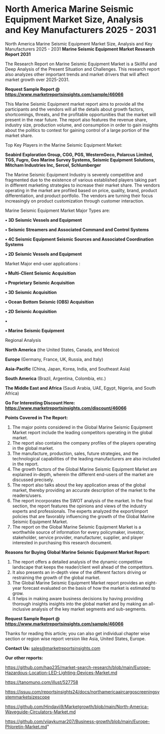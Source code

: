 # North America Marine Seismic Equipment Market Size, Analysis and Key Manufacturers 2025 - 2031
North America Marine Seismic Equipment Market Size, Analysis and Key Manufacturers 2025 - 2031
<strong>Marine Seismic Equipment Market Research Report 2031</strong>

The Research Report on Marine Seismic Equipment Market is a Skillful and Deep Analysis of the Present Situation and Challenges. This research report also analyzes other important trends and market drivers that will affect market growth over 2025-2031.

<strong>Request Sample Report @ <a href=https://www.marketreportsinsights.com/sample/46066>https://www.marketreportsinsights.com/sample/46066</a></strong>

This Marine Seismic Equipment market report aims to provide all the participants and the vendors will all the details about growth factors, shortcomings, threats, and the profitable opportunities that the market will present in the near future. The report also features the revenue share, industry size, production volume, and consumption in order to gain insights about the politics to contest for gaining control of a large portion of the market share.

Top Key Players in the Marine Seismic Equipment Market:

<strong>Seabird Exploration Group, CGG, PGS, WesternGeco, Polarcus Limited, TGS, Fugro, Geo Marine Survey Systems, Seismic Equipment Solutions, Mitcham Industries Inc, Sercel, Schlumberger</strong>

The Marine Seismic Equipment Industry is severely competitive and fragmented due to the existence of various established players taking part in different marketing strategies to increase their market share. The vendors operating in the market are profiled based on price, quality, brand, product differentiation, and product portfolio. The vendors are turning their focus increasingly on product customization through customer interaction.

Marine Seismic Equipment Market Major Types are:

<strong>•  3D Seismic Vessels and Equipment

•  Seismic Streamers and Associated Command and Control Systems

•  4C Seismic Equipment Seismic Sources and Associated Coordination Systems

•  2D Seismic Vessels and Equipment</strong>

Market Major end-user applications :

<strong>•  Multi-Client Seismic Acquisition

•  Proprietary Seismic Acquisition

•  3D Seismic Acquisition

•  Ocean Bottom Seismic (OBS) Acquisition

•  2D Seismic Acquisition

•  

•  Marine Seismic Equipment</strong>

Regional Analysis

</u><strong><b>North America</b></strong> (the United States, Canada, and Mexico)

<strong><b>Europe </b></strong>(Germany, France, UK, Russia, and Italy)

<strong><b>Asia-Pacific</b></strong> (China, Japan, Korea, India, and Southeast Asia)

<strong><b>South America</b></strong> (Brazil, Argentina, Colombia, etc.)

<strong><b>The Middle East and Africa</b></strong> (Saudi Arabia, UAE, Egypt, Nigeria, and South Africa)

<strong>Go For Interesting Discount Here: <a href=https://www.marketreportsinsights.com/discount/46066>https://www.marketreportsinsights.com/discount/46066</a></strong>

<strong>Points Covered in The Report:</strong>
<ol>
  <li>The major points considered in the Global Marine Seismic Equipment Market report include the leading competitors operating in the global market.</li>
  <li>The report also contains the company profiles of the players operating in the global market.</li>
  <li>The manufacture, production, sales, future strategies, and the technological capabilities of the leading manufacturers are also included in the report.</li>
  <li>The growth factors of the Global Marine Seismic Equipment Market are explained in-depth, wherein the different end-users of the market are discussed precisely.</li>
  <li>The report also talks about the key application areas of the global market, thereby providing an accurate description of the market to the readers/users.</li>
  <li>The report incorporates the SWOT analysis of the market. In the final section, the report features the opinions and views of the industry experts and professionals. The experts analyzed the export/import policies that are favorably influencing the growth of the Global Marine Seismic Equipment Market.</li>
  <li>The report on the Global Marine Seismic Equipment Market is a worthwhile source of information for every policymaker, investor, stakeholder, service provider, manufacturer, supplier, and player interested in purchasing this research document.</li>
</ol>
<strong>Reasons for Buying Global Marine Seismic Equipment Market Report:</strong>

<ol>
  <li>The report offers a detailed analysis of the dynamic competitive landscape that keeps the reader/client well ahead of the competitors.</li>
  <li>It also presents an in-depth view of the different factors driving or restraining the growth of the global market.</li>
  <li>The Global Marine Seismic Equipment Market report provides an eight-year forecast evaluated on the basis of how the market is estimated to grow.</li>
  <li>It helps in making aware business decisions by having providing thorough insights insights into the global market and by making an all-inclusive analysis of the key market segments and sub-segments.</li>
</ol>
<strong>Request Sample Report @ <a href=https://www.marketreportsinsights.com/sample/46066>https://www.marketreportsinsights.com/sample/46066</a></strong>


Thanks for reading this article; you can also get individual chapter wise section or region wise report version like Asia, United States, Europe.

<strong>Contact Us:</strong>
sales@marketreportsinsights.com

<strong>Our other reports:</strong>

<a href=https://github.com/haq235/market-search-research/blob/main/Europe-Hazardous-Location-LED-Lighting-Devices-Market.md>https://github.com/haq235/market-search-research/blob/main/Europe-Hazardous-Location-LED-Lighting-Devices-Market.md</a>

<a href=https://tanomuno.com/illust/527758>https://tanomuno.com/illust/527758</a>

<a href=https://issuu.com/reportsinsights24/docs/northamericaaircargoscreeningsystemmarketsizescope>https://issuu.com/reportsinsights24/docs/northamericaaircargoscreeningsystemmarketsizescope</a>

<a href=https://github.com/Hindavii9/Marketgrowth/blob/main/North-America-Waveguide-Circulators-Market.md>https://github.com/Hindavii9/Marketgrowth/blob/main/North-America-Waveguide-Circulators-Market.md</a>

<a href=https://github.com/vijaykumar207/Business-growth/blob/main/Europe-Phloretin-Market.md>https://github.com/vijaykumar207/Business-growth/blob/main/Europe-Phloretin-Market.md</a>"
